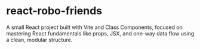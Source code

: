 # react-robo-friends
A small React project built with Vite and Class Components, focused on mastering React fundamentals like props, JSX, and one-way data flow using a clean, modular structure.
